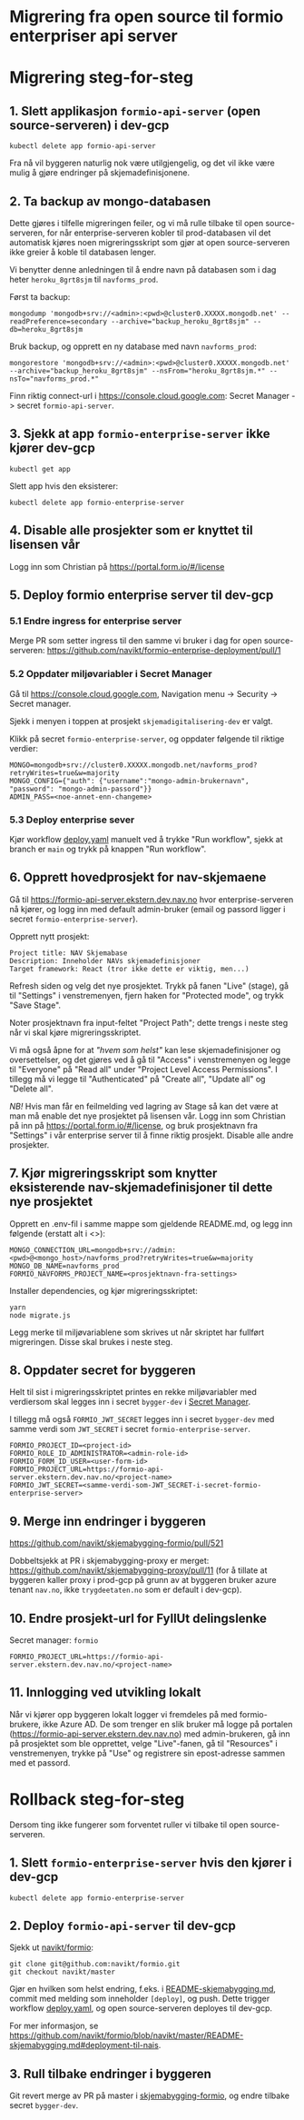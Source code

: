 # Migrering fra open source til formio enterpriser api server

# Migrering steg-for-steg

## 1. Slett applikasjon `formio-api-server` (open source-serveren) i dev-gcp

    kubectl delete app formio-api-server

Fra nå vil byggeren naturlig nok være utilgjengelig, og det vil ikke være mulig å gjøre endringer
på skjemadefinisjonene.

## 2. Ta backup av mongo-databasen

Dette gjøres i tilfelle migreringen feiler, og vi må rulle tilbake til open source-serveren, for når
enterprise-serveren kobler til prod-databasen vil det automatisk kjøres noen migreringsskript som gjør at 
open source-serveren ikke greier å koble til databasen lenger.

Vi benytter denne anledningen til å endre navn på databasen som i dag heter `heroku_8grt8sjm` til `navforms_prod`.

Først ta backup:

    mongodump 'mongodb+srv://<admin>:<pwd>@cluster0.XXXXX.mongodb.net' --readPreference=secondary --archive="backup_heroku_8grt8sjm" --db=heroku_8grt8sjm

Bruk backup, og opprett en ny database med navn `navforms_prod`:

    mongorestore 'mongodb+srv://<admin>:<pwd>@cluster0.XXXXX.mongodb.net' --archive="backup_heroku_8grt8sjm" --nsFrom="heroku_8grt8sjm.*" --nsTo="navforms_prod.*"

Finn riktig connect-url i https://console.cloud.google.com: Secret Manager -> secret `formio-api-server`.

## 3. Sjekk at app `formio-enterprise-server` ikke kjører dev-gcp

    kubectl get app

Slett app hvis den eksisterer:

    kubectl delete app formio-enterprise-server

## 4. Disable alle prosjekter som er knyttet til lisensen vår

Logg inn som Christian på https://portal.form.io/#/license

## 5. Deploy formio enterprise server til dev-gcp

### 5.1 Endre ingress for enterprise server
Merge PR som setter ingress til den samme vi bruker i dag for open source-serveren:
https://github.com/navikt/formio-enterprise-deployment/pull/1

### 5.2 Oppdater miljøvariabler i Secret Manager

Gå til https://console.cloud.google.com, Navigation menu -> Security -> Secret manager.

Sjekk i menyen i toppen at prosjekt `skjemadigitalisering-dev` er valgt.

Klikk på secret `formio-enterprise-server`, og oppdater følgende til riktige verdier:

    MONGO=mongodb+srv://cluster0.XXXXX.mongodb.net/navforms_prod?retryWrites=true&w=majority
    MONGO_CONFIG={"auth": {"username":"mongo-admin-brukernavn", "password": "mongo-admin-passord"}}
    ADMIN_PASS=<noe-annet-enn-changeme>

### 5.3 Deploy enterprise sever

Kjør workflow [deploy.yaml](https://github.com/navikt/formio-enterprise-deployment/actions/workflows/deploy.yaml)
manuelt ved å trykke "Run workflow", sjekk at branch er `main` og trykk på knappen "Run workflow".

## 6. Opprett hovedprosjekt for nav-skjemaene

Gå til https://formio-api-server.ekstern.dev.nav.no hvor enterprise-serveren nå kjører, og logg inn med default admin-bruker
(email og passord ligger i secret `formio-enterprise-server`).

Opprett nytt prosjekt:

    Project title: NAV Skjemabase
    Description: Inneholder NAVs skjemadefinisjoner
    Target framework: React (tror ikke dette er viktig, men...)

Refresh siden og velg det nye prosjektet. Trykk på fanen "Live" (stage), gå til "Settings" i venstremenyen, fjern haken
for "Protected mode", og trykk "Save Stage". 

Noter prosjektnavn fra input-feltet "Project Path"; dette trengs i neste steg når vi skal kjøre migreringsskriptet.

Vi må også åpne for at *"hvem som helst"* kan lese skjemadefinisjoner og oversettelser, og det gjøres ved å gå til
"Access" i venstremenyen og legge til "Everyone" på "Read all" under "Project Level Access Permissions". I tillegg
må vi legge til "Authenticated" på "Create all", "Update all" og "Delete all".

*NB!* Hvis man får en feilmelding ved lagring av Stage så kan det være at man må enable det nye prosjektet på lisensen vår.
Logg inn som Christian på inn på https://portal.form.io/#/license, og bruk prosjektnavn fra "Settings" i vår
enterprise server til å finne riktig prosjekt. Disable alle andre prosjekter.

## 7. Kjør migreringsskript som knytter eksisterende nav-skjemadefinisjoner til dette nye prosjektet

Opprett en .env-fil i samme mappe som gjeldende README.md, og legg inn følgende (erstatt alt i <>):

    MONGO_CONNECTION_URL=mongodb+srv://admin:<pwd>@<mongo_host>/navforms_prod?retryWrites=true&w=majority
    MONGO_DB_NAME=navforms_prod
    FORMIO_NAVFORMS_PROJECT_NAME=<prosjektnavn-fra-settings>

Installer dependencies, og kjør migreringsskriptet:

    yarn    
    node migrate.js

Legg merke til miljøvariablene som skrives ut når skriptet har fullført migreringen. Disse skal brukes i neste steg.

## 8. Oppdater secret for byggeren

Helt til sist i migreringsskriptet printes en rekke miljøvariabler med verdiersom skal legges inn i secret 
`bygger-dev` i [Secret Manager](https://console.cloud.google.com).

I tillegg må også `FORMIO_JWT_SECRET` legges inn i secret `bygger-dev` med samme verdi som `JWT_SECRET` i secret
`formio-enterprise-server`.

    FORMIO_PROJECT_ID=<project-id>
    FORMIO_ROLE_ID_ADMINISTRATOR=<admin-role-id>
    FORMIO_FORM_ID_USER=<user-form-id>
    FORMIO_PROJECT_URL=https://formio-api-server.ekstern.dev.nav.no/<project-name>
    FORMIO_JWT_SECRET=<samme-verdi-som-JWT_SECRET-i-secret-formio-enterprise-server>

## 9. Merge inn endringer i byggeren

https://github.com/navikt/skjemabygging-formio/pull/521

Dobbeltsjekk at PR i skjemabygging-proxy er merget: https://github.com/navikt/skjemabygging-proxy/pull/11
(for å tillate at byggeren kaller proxy i prod-gcp på grunn av at byggeren bruker azure tenant `nav.no`,
ikke `trygdeetaten.no` som er default i dev-gcp).

## 10. Endre prosjekt-url for FyllUt delingslenke

Secret manager: `formio`

    FORMIO_PROJECT_URL=https://formio-api-server.ekstern.dev.nav.no/<project-name>

## 11. Innlogging ved utvikling lokalt

Når vi kjører opp byggeren lokalt logger vi fremdeles på med formio-brukere, ikke Azure AD. 
De som trenger en slik bruker må logge på portalen (https://formio-api-server.ekstern.dev.nav.no)
med admin-brukeren, gå inn på prosjektet som ble opprettet, velge "Live"-fanen, gå til "Resources" i venstremenyen,
trykke på "Use" og registrere sin epost-adresse sammen med et passord.

# Rollback steg-for-steg

Dersom ting ikke fungerer som forventet ruller vi tilbake til open source-serveren.

## 1. Slett `formio-enterprise-server` hvis den kjører i dev-gcp

    kubectl delete app formio-enterprise-server

## 2. Deploy `formio-api-server` til dev-gcp

Sjekk ut [navikt/formio](https://github.com/navikt/formio):

    git clone git@github.com:navikt/formio.git
    git checkout navikt/master

Gjør en hvilken som helst endring, f.eks. i 
[README-skjemabygging.md](https://github.com/navikt/formio/blob/navikt/master/README-skjemabygging.md), commit med
melding som inneholder `[deploy]`, og push. Dette trigger workflow
[deploy.yaml](https://github.com/navikt/formio/blob/navikt/master/.github/workflows/deploy.yaml), 
og open source-serveren deployes til dev-gcp.

For mer informasjon, se https://github.com/navikt/formio/blob/navikt/master/README-skjemabygging.md#deployment-til-nais.

## 3. Rull tilbake endringer i byggeren

Git revert merge av PR på master i [skjemabygging-formio](https://github.com/navikt/skjemabygging-formio),
og endre tilbake secret `bygger-dev`.
